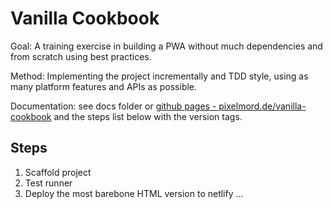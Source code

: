 # Vanilla Cookbook

Goal: A training exercise in building a PWA without much dependencies and from scratch using best practices.

Method: Implementing the project incrementally and TDD style, using as many platform features and APIs as possible.

Documentation: see docs folder or [github pages - pixelmord.de/vanilla-cookbook](https://pixelmord.de/vanilla-cookbook/#/) and the steps list below with the version tags.

## Steps

1. Scaffold project
2. Test runner
3. Deploy the most barebone HTML version to netlify
   ...
